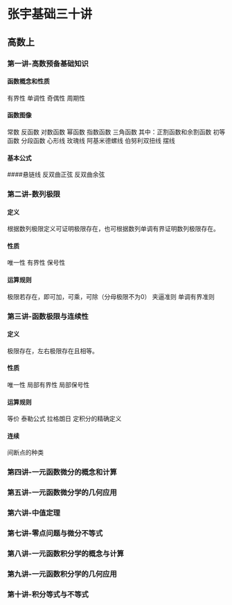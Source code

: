 # 张宇基础三十讲

## 高数上

### 第一讲-高数预备基础知识

#### 函数概念和性质

有界性
单调性
奇偶性
周期性

#### 函数图像

常数
反函数
对数函数
幂函数
指数函数
三角函数
       其中：正割函数和余割函数
初等函数
分段函数
心形线 
玫瑰线
阿基米德螺线
伯努利双扭线
摆线

#### 基本公式

####悬链线
反双曲正弦
反双曲余弦

### 第二讲-数列极限

#### 定义

根据数列极限定义可证明极限存在，也可根据数列单调有界证明数列极限存在。

#### 性质

唯一性
有界性
保号性

#### 运算规则

极限若存在，即可加，可乘，可除（分母极限不为0）
夹逼准则
单调有界准则

### 第三讲-函数极限与连续性

#### 定义

极限存在，左右极限存在且相等。

#### 性质

唯一性
局部有界性
局部保号性

#### 运算规则

等价
泰勒公式
拉格朗日
定积分的精确定义

#### 连续

间断点的种类

### 第四讲-一元函数微分的概念和计算

### 第五讲-一元函数微分学的几何应用

### 第六讲-中值定理

### 第七讲-零点问题与微分不等式

### 第八讲-一元函数积分学的概念与计算

### 第九讲-一元函数积分学的几何应用

### 第十讲-积分等式与不等式